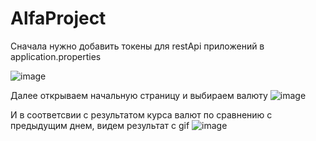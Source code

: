 # AlfaProject
Сначала нужно добавить токены для restApi приложений в application.properties

![image](https://user-images.githubusercontent.com/101574437/171761270-4ec273e1-3083-43bd-a980-24999c95484f.png)

Далее открываем начальную страницу и выбираем валюту
![image](https://user-images.githubusercontent.com/101574437/171760926-976166a1-7215-4546-8d5a-a19cbe80e08a.png)

И в соответсвии с результатом курса валют по сравнению с предыдущим днем, видем результат с gif
![image](https://user-images.githubusercontent.com/101574437/171761068-13d90768-b907-48ef-9ae5-a2f9b4a9c704.png)
